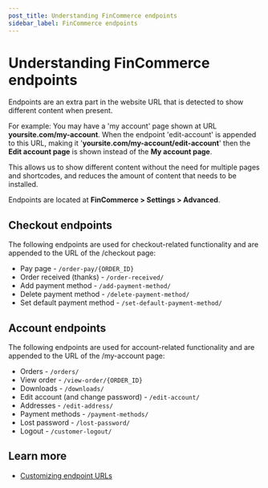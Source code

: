 ```yaml
---
post_title: Understanding FinCommerce endpoints
sidebar_label: FinCommerce endpoints
---
```


# Understanding FinCommerce endpoints

Endpoints are an extra part in the website URL that is detected to show different content when present.

For example: You may have a 'my account' page shown at URL **yoursite.com/my-account**. When the endpoint 'edit-account' is appended to this URL, making it '**yoursite.com/my-account/edit-account**' then the **Edit account page** is shown instead of the **My account page**.

This allows us to show different content without the need for multiple pages and shortcodes, and reduces the amount of content that needs to be installed.

Endpoints are located at **FinCommerce > Settings > Advanced**.

## Checkout endpoints

The following endpoints are used for checkout-related functionality and are appended to the URL of the /checkout page:

-   Pay page - `/order-pay/{ORDER_ID}`
-   Order received (thanks) - `/order-received/`
-   Add payment method - `/add-payment-method/`
-   Delete payment method - `/delete-payment-method/`
-   Set default payment method - `/set-default-payment-method/`

## Account endpoints

The following endpoints are used for account-related functionality and are appended to the URL of the /my-account page:

-   Orders - `/orders/`
-   View order - `/view-order/{ORDER_ID}`
-   Downloads - `/downloads/`
-   Edit account (and change password) - `/edit-account/`
-   Addresses - `/edit-address/`
-   Payment methods - `/payment-methods/`
-   Lost password - `/lost-password/`
-   Logout - `/customer-logout/`

## Learn more

- [Customizing endpoint URLs](./customizing-endpoint-urls.md)
